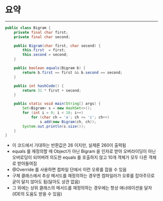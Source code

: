 # 요약

---

```java
public class Bigram {
    private final char first;
    private final char second;

    public Bigram(char first, char second) {
        this.first  = first;
        this.second = second;
    }

    public boolean equals(Bigram b) {
        return b.first == first && b.second == second;
    }

    public int hashCode() {
        return 31 * first + second;
    }

    public static void main(String[] args) {
        Set<Bigram> s = new HashSet<>();
        for (int i = 0; i < 10; i++)
            for (char ch = 'a'; ch <= 'z'; ch++)
                s.add(new Bigram(ch, ch));
        System.out.println(s.size());
    }
}
```
- 이 코드에서 기대하는 반환값은 26 이지만, 실제론 260이 출력됨
- equals 를 재정의할 때 Object가 아닌 Bigram 을 인자로 받아 오버라이딩이 아닌 오버로딩이 되어버려 
의도한 equals 를 호출하지 않고 10개 객체가 모두 다른 객체로 받아들여짐
- @Override 를 사용하면 컴파일 단에서 이런 오류를 잡을 수 있음
- 구체 클래스에서 추상 메서드를 재정의하는 경우엔 컴파일러가  오류를 잡아주므로 굳이 달지 않아도 됨(달아도 상관 없음)
- 그 외에는 상위 클래스의 메서드를 재정의하는 경우에는 항상 애너테이션을 달자(IDE의 도움도 받을 수 있음)